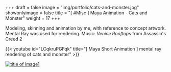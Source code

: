 +++
draft = false
image = "img/portfolio/cats-and-monster.jpg"
showonlyimage = false
title = "[ #Misc ] Maya Animation - Cats and Monster"
weight = 17
+++

Modeling, skinning and animation by me, with reference to concept artwork. Mental Ray was used for rendering.
Music: *Venice Rooftops* from Assassin's Creed 2

{{< youtube id="LCqkruPGFqk" title="[ Maya Short Animation ] mental ray rendering of cats and monster" >}}
<br>

[![title of image1][1]][1]

[1]: /img/portfolio/cats-and-monster-1.png
